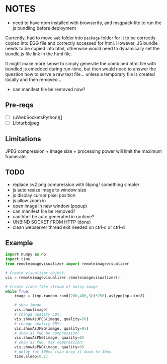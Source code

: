 # NOTES

- need to have npm installed with browserify, and msgpack-lite to run the js bundling before deployment

Currently, had to move `web` folder into `package` folder for it to be correctly copied into EGG file 
and correctly accessed for html. However, JS bundle needs to be copied into html, otherwise would need to 
dynamically set the bundle.js file link in the html file.

It might make more sense to simply generate the combined html file with bundled js emedded during run-time, but 
then would need to answer the question how to serve a raw text file... unless a temporary file is created locally and
then removed...

- can manifest file be removed now?

## Pre-reqs

- [ ] (uWebSocketsPython)[]
- [ ] Libturbojpeg

## Limitations

JPEG compression + image size + processing power will limit the maximum framerate.

## TODO

- replace cv2 png compression with libpng/ something simpler
- js auto resize image to window size
- js display cursor pixel position
- js allow zoom in
- open image in new window (popup)
- can manifest file be removed?
- can html be auto generated in runtime?
- UNBIND SOCKET FROM HTTP (done)
- clean webserver thread exit needed on ctrl-c or ctrl-d


## Example

```python
import numpy as np
import time
from remoteimagevisualizer import remoteimagevisualizer

# Create visualizer object:
vis = remoteimagevisualizer.remoteimagevisualizer()

# Create video-like stream of noisy image
while True:
    image = ((np.random.rand(200,400,3))*256).astype(np.uint8)

    # show image
    vis.show(image)
    # change quality 50%:
    vis.showAsJPEG(image, quality=50)
    # change quality 95%:
    vis.showAsJPEG(image, quality=95)
    # show as PNG no compression:
    vis.showAsPNG(image, quality=0)
    # show as PNG  max compression:
    vis.showAsPNG(image, quality=9)
    # delay for 100ms (can drop it down to 10ms
    time.sleep(0.1)
```